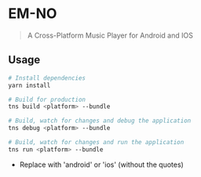 # EM-NO

> A Cross-Platform Music Player for Android and IOS

## Usage

``` bash
# Install dependencies
yarn install

# Build for production
tns build <platform> --bundle

# Build, watch for changes and debug the application
tns debug <platform> --bundle

# Build, watch for changes and run the application
tns run <platform> --bundle
```

- Replace <platform> with 'android' or 'ios' (without the quotes)
